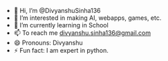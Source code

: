 - 👋 Hi, I’m @DivyanshuSinha136
- 👀 I’m interested in making AI, webapps, games, etc.
- 🌱 I’m currently learning in School
- 📫 To reach me divyanshu.sinha136@gmail.com 
- 😄 Pronouns: Divyanshu
- ⚡ Fun fact: I am expert in python. 

<!---
DivyanshuSinha136/DivyanshuSinha136 is a ✨ special ✨ repository because its `README.md` (this file) appears on your GitHub profile.
You can click the Preview link to take a look at your changes.
--->
